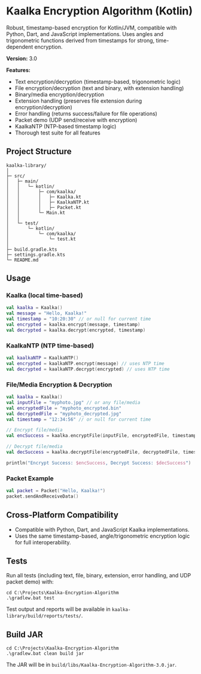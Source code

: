 # Kaalka Encryption Algorithm (Kotlin)

Robust, timestamp-based encryption for Kotlin/JVM, compatible with Python, Dart, and JavaScript implementations. Uses angles and trigonometric functions derived from timestamps for strong, time-dependent encryption.

**Version:** 3.0

**Features:**
- Text encryption/decryption (timestamp-based, trigonometric logic)
- File encryption/decryption (text and binary, with extension handling)
- Binary/media encryption/decryption
- Extension handling (preserves file extension during encryption/decryption)
- Error handling (returns success/failure for file operations)
- Packet demo (UDP send/receive with encryption)
- KaalkaNTP (NTP-based timestamp logic)
- Thorough test suite for all features

## Project Structure

```
kaalka-library/
│
├─ src/
│   ├─ main/
│   │   └─ kotlin/
│   │       ├─ com/kaalka/
│   │       │   ├─ Kaalka.kt
│   │       │   ├─ KaalkaNTP.kt
│   │       │   ├─ Packet.kt
│   │       └─ Main.kt
│   │
│   └─ test/
│       └─ kotlin/
│           └─ com/kaalka/
│               └─ test.kt
│
├─ build.gradle.kts
├─ settings.gradle.kts
└─ README.md
```

## Usage

### Kaalka (local time-based)

```kotlin
val kaalka = Kaalka()
val message = "Hello, Kaalka!"
val timestamp = "10:20:30" // or null for current time
val encrypted = kaalka.encrypt(message, timestamp)
val decrypted = kaalka.decrypt(encrypted, timestamp)
```

### KaalkaNTP (NTP time-based)

```kotlin
val kaalkaNTP = KaalkaNTP()
val encrypted = kaalkaNTP.encrypt(message) // uses NTP time
val decrypted = kaalkaNTP.decrypt(encrypted) // uses NTP time
```

### File/Media Encryption & Decryption

```kotlin
val kaalka = Kaalka()
val inputFile = "myphoto.jpg" // or any file/media
val encryptedFile = "myphoto_encrypted.bin"
val decryptedFile = "myphoto_decrypted.jpg"
val timestamp = "12:34:56" // or null for current time

// Encrypt file/media
val encSuccess = kaalka.encryptFile(inputFile, encryptedFile, timestamp)

// Decrypt file/media
val decSuccess = kaalka.decryptFile(encryptedFile, decryptedFile, timestamp)

println("Encrypt Success: $encSuccess, Decrypt Success: $decSuccess")
```
### Packet Example

```kotlin
val packet = Packet("Hello, Kaalka!")
packet.sendAndReceiveData()
```

## Cross-Platform Compatibility

- Compatible with Python, Dart, and JavaScript Kaalka implementations.
- Uses the same timestamp-based, angle/trigonometric encryption logic for full interoperability.

## Tests

Run all tests (including text, file, binary, extension, error handling, and UDP packet demo) with:

```
cd C:\Projects\Kaalka-Encryption-Algorithm
.\gradlew.bat test
```

Test output and reports will be available in `kaalka-library/build/reports/tests/`.

## Build JAR

```
cd C:\Projects\Kaalka-Encryption-Algorithm
.\gradlew.bat clean build jar
```

The JAR will be in `build/libs/Kaalka-Encryption-Algorithm-3.0.jar`.


